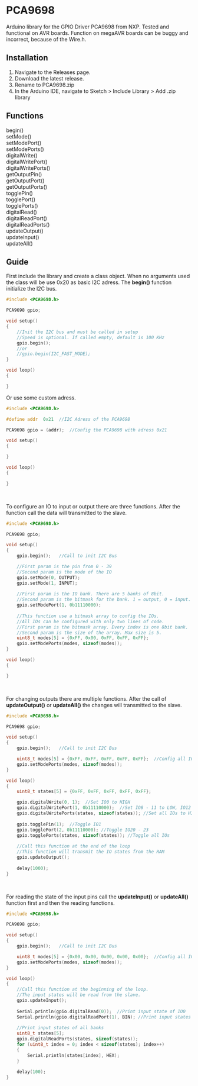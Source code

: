 # PCA9698
Arduino library for the GPIO Driver PCA9698 from NXP. Tested and functional on AVR boards. Function on megaAVR boards can be buggy and incorrect, because of the Wire.h.

## Installation 
1. Navigate to the Releases page.
2. Download the latest release.
3. Rename to PCA9698.zip
4. In the Arduino IDE, navigate to Sketch > Include Library > Add .zip library

## Functions
begin()\
setMode()\
setModePort()\
setModePorts()\
digitalWrite()\
digitalWritePort()\
digitalWritePorts()\
getOutputPin()\
getOutputPort()\
getOutputPorts()\
togglePin()\
togglePort()\
togglePorts()\
digitalRead()\
digitalReadPort()\
digitalReadPorts()\
updateOutput()\
updateInput()\
updateAll()

## Guide
First include the library and create a class object. When no arguments used the class will be use 0x20 as basic I2C adress. The **begin()** function initialize the I2C bus.
```c++
#include <PCA9698.h>

PCA9698 gpio;

void setup()
{
    //Init the I2C bus and must be called in setup
    //Speed is optional. If called empty, default is 100 KHz
    gpio.begin();
    //or
    //gpio.begin(I2C_FAST_MODE);
}

void loop()
{

}
```
Or use some custom adress.
```c++
#include <PCA9698.h>

#define addr  0x21  //I2C Adress of the PCA9698

PCA9698 gpio = (addr);  //Config the PCA9698 with adress 0x21

void setup()
{

}

void loop()
{

}
```
<br/>

To configure an IO to input or output there are three functions. After the function call the data will transmitted to the slave.
```c++
#include <PCA9698.h>

PCA9698 gpio;

void setup()
{
    gpio.begin();   //Call to init I2C Bus

    //First param is the pin from 0 - 39
    //Second param is the mode of the IO
    gpio.setMode(0, OUTPUT);  
    gpio.setMode(1, INPUT);
    
    //First param is the IO bank. There are 5 banks of 8bit.
    //Second param is the bitmask for the bank. 1 = output, 0 = input.
    gpio.setModePort(1, 0b11110000);
    
    //This function use a bitmask array to config the IOs. 
    //All IOs can be configured with only two lines of code.
    //First param is the bitmask array. Every index is one 8bit bank.
    //Second param is the size of the array. Max size is 5.
    uint8_t modes[5] = {0xFF, 0x00, 0xFF, 0xFF, 0xFF};
    gpio.setModePorts(modes, sizeof(modes));
}

void loop()
{

}
```
<br/>

For changing outputs there are multiple functions. After the call of **updateOutput()** or **updateAll()** the changes will transmitted to the slave.
```c++
#include <PCA9698.h>

PCA9698 gpio;

void setup()
{
    gpio.begin();   //Call to init I2C Bus

    uint8_t modes[5] = {0xFF, 0xFF, 0xFF, 0xFF, 0xFF};  //Config all IOs as output
    gpio.setModePorts(modes, sizeof(modes));
}

void loop()
{
    uint8_t states[5] = {0xFF, 0xFF, 0xFF, 0xFF, 0xFF};

    gpio.digitalWrite(0, 1);  //Set IO0 to HIGH
    gpio.digitalWritePort(1, 0b11110000);  //Set IO8 - 11 to LOW, IO12 - 15 to HIGH
    gpio.digitalWritePorts(states, sizeof(states)); //Set all IOs to HIGH
    
    gpio.togglePin(1);  //Toggle IO1
    gpio.togglePort(2, 0b11110000); //Toggle IO20 - 23
    gpio.togglePorts(states, sizeof(states)); //Toggle all IOs
    
    //Call this function at the end of the loop
    //This function will transmit the IO states from the RAM
    gpio.updateOutput();  
    
    delay(1000);
}
```
<br/>

For reading the state of the input pins call the **updateInput()** or **updateAll()** function first and then the reading functions. 
```c++
#include <PCA9698.h>

PCA9698 gpio;

void setup()
{
    gpio.begin();   //Call to init I2C Bus

    uint8_t modes[5] = {0x00, 0x00, 0x00, 0x00, 0x00};  //Config all IOs as input
    gpio.setModePorts(modes, sizeof(modes));
}

void loop()
{
    //Call this function at the beginning of the loop. 
    //The input states will be read from the slave.
    gpio.updateInput();
    
    Serial.println(gpio.digitalRead(0));  //Print input state of IO0
    Serial.println(gpio.digitalReadPort(1), BIN); //Print input states of bank1
    
    //Print input states of all banks
    uint8_t states[5];
    gpio.digitalReadPorts(states, sizeof(states));
    for (uint8_t index = 0; index < sizeof(states); index++)
    {
        Serial.println(states[index], HEX);
    }
    
    delay(100);
}
```
